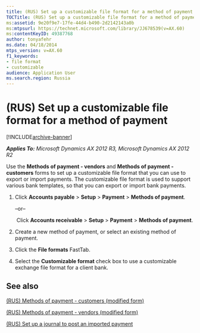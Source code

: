 ```yaml
---
title: (RUS) Set up a customizable file format for a method of payment
TOCTitle: (RUS) Set up a customizable file format for a method of payment
ms:assetid: 9e20f9e7-17fe-44d4-b490-2d2142143a0b
ms:mtpsurl: https://technet.microsoft.com/library/JJ678539(v=AX.60)
ms:contentKeyID: 49387768
author: tonyafehr
ms.date: 04/18/2014
mtps_version: v=AX.60
f1_keywords:
- file format
- customizable
audience: Application User
ms.search.region: Russia
---
```


# (RUS) Set up a customizable file format for a method of payment 


[!INCLUDE[archive-banner](includes/archive-banner.md)]


_**Applies To:** Microsoft Dynamics AX 2012 R3, Microsoft Dynamics AX 2012 R2_

Use the **Methods of payment - vendors** and **Methods of payment - customers** forms to set up a customizable file format that you can use to export or import payments. The customizable file format is used to support various bank templates, so that you can export or import bank payments.

1.  Click **Accounts payable** \> **Setup** \> **Payment** \> **Methods of payment**.
    
    –or–
    
     Click **Accounts receivable** \> **Setup** \> **Payment** \> **Methods of payment**.

2.  Create a new method of payment, or select an existing method of payment.

3.  Click the **File formats** FastTab.

4.  Select the **Customizable format** check box to use a customizable exchange file format for a client bank.

## See also

[(RUS) Methods of payment - customers (modified form)](https://technet.microsoft.com/library/jj665418\(v=ax.60\))

[(RUS) Methods of payment - vendors (modified form)](https://technet.microsoft.com/library/jj711469\(v=ax.60\))

[(RUS) Set up a journal to post an imported payment](rus-set-up-a-journal-to-post-an-imported-payment.md)

  


